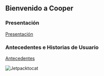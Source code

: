 ## Bienvenido a Cooper


### Presentación
[Presentación](https://docs.google.com/presentation/d/1Uw8wtkhlr_9qDNxjV2kkLvRDK5duHun0EowoSNVWaWM/edit)

### Antecedentes e Historias de Usuario

[Antecedentes](https://docs.google.com/spreadsheets/d/16KerG6vRInKVzRJr2Fz8EUHCHCSO_nisxJej8mNDghU/edit#gid=0)

![Jetpacktocat](https://octodex.github.com/images/jetpacktocat.png)
